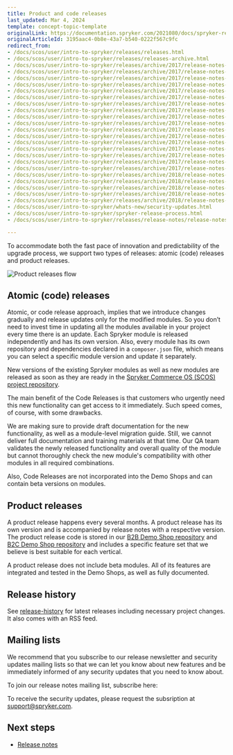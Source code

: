 ```yaml
---
title: Product and code releases
last_updated: Mar 4, 2024
template: concept-topic-template
originalLink: https://documentation.spryker.com/2021080/docs/spryker-release-process
originalArticleId: 3195aac4-0b8e-43a7-b540-0222f567c9fc
redirect_from:
- /docs/scos/user/intro-to-spryker/releases/releases.html
- /docs/scos/user/intro-to-spryker/releases/releases-archive.html
- /docs/scos/user/intro-to-spryker/releases/archive/2017/release-notes-april-1-2017.html
- /docs/scos/user/intro-to-spryker/releases/archive/2017/release-notes-april-2-2017.html
- /docs/scos/user/intro-to-spryker/releases/archive/2017/release-notes-may-1-2017.html
- /docs/scos/user/intro-to-spryker/releases/archive/2017/release-notes-may-2-2017.html
- /docs/scos/user/intro-to-spryker/releases/archive/2017/release-notes-june-1-2017.html
- /docs/scos/user/intro-to-spryker/releases/archive/2017/release-notes-june-2-2017.html
- /docs/scos/user/intro-to-spryker/releases/archive/2017/release-notes-july-1-2017.html
- /docs/scos/user/intro-to-spryker/releases/archive/2017/release-notes-july-2-2017.html
- /docs/scos/user/intro-to-spryker/releases/archive/2017/release-notes-august-1-2017.html
- /docs/scos/user/intro-to-spryker/releases/archive/2017/release-notes-august-2-2017.html
- /docs/scos/user/intro-to-spryker/releases/archive/2017/release-notes-september-1-2017.html
- /docs/scos/user/intro-to-spryker/releases/archive/2017/release-notes-september-2-2017.html
- /docs/scos/user/intro-to-spryker/releases/archive/2017/release-notes-october-1-2017.html
- /docs/scos/user/intro-to-spryker/releases/archive/2017/release-notes-october-2-2017.html
- /docs/scos/user/intro-to-spryker/releases/archive/2017/release-notes-november-1-2017.html
- /docs/scos/user/intro-to-spryker/releases/archive/2017/release-notes-november-2-2017.html
- /docs/scos/user/intro-to-spryker/releases/archive/2017/release-notes-december-2017.html
- /docs/scos/user/intro-to-spryker/releases/archive/2018/release-notes-january-2018.html
- /docs/scos/user/intro-to-spryker/releases/archive/2018/release-notes-february-2-2018.html
- /docs/scos/user/intro-to-spryker/releases/archive/2018/release-notes-february-1-2018.html
- /docs/scos/user/intro-to-spryker/releases/archive/2018/release-notes-march-2018.html
- /docs/scos/user/intro-to-spryker/releases/archive/2018/release-notes-april-2018.html
- /docs/scos/user/intro-to-spryker/whats-new/security-updates.html
- /docs/scos/user/intro-to-spryker/spryker-release-process.html
- /docs/scos/user/intro-to-spryker/releases/release-notes/release-notes.html

---
```


To accommodate both the fast pace of innovation and predictability of the upgrade process, we support two types of releases: atomic (code) releases and product releases.

![Product releases flow](https://spryker.s3.eu-central-1.amazonaws.com/docs/About/Releases/Release+notes/image2018-8-10_17-10-26.png)

## Atomic (code) releases

Atomic, or code release approach, implies that we introduce changes gradually and release updates only for the modified modules. So you don’t need to invest time in updating all the modules available in your project every time there is an update. Each Spryker module is released independently and has its own version. Also, every module has its own repository and dependencies declared in a `composer.json` file, which means you can select a specific module version and update it separately.

New versions of the existing Spryker modules as well as new modules are released as soon as they are ready in the [Spryker Commerce OS \(SCOS\) project repository](https://github.com/spryker-shop/suite).

The main benefit of the Code Releases is that customers who urgently need this new functionality can get access to it immediately. Such speed comes, of course, with some drawbacks.

We are making sure to provide draft documentation for the new functionality, as well as a module-level migration guide. Still, we cannot deliver full documentation and training materials at that time. Our QA team validates the newly released functionality and overall quality of the module but cannot thoroughly check the new module's compatibility with other modules in all required combinations.

Also, Code Releases are not incorporated into the Demo Shops and can contain beta versions on modules.

## Product releases

A product release happens every several months. A product release has its own version and is accompanied by release notes with a respective version. The product release code is stored in our [B2B Demo Shop repository](https://github.com/spryker-shop/b2b-demo-shop) and [B2C Demo Shop repository](https://github.com/spryker-shop/b2c-demo-shop) and includes a specific feature set that we believe is best suitable for each vertical.

A product release does not include beta modules. All of its features are integrated and tested in the Demo Shops, as well as fully documented.

## Release history

See [release-history](https://api.release.spryker.com/release-history) for latest releases including necessary project changes.
It also comes with an RSS feed.

## Mailing lists

We recommend that you subscribe to our release newsletter and security updates mailing lists so that we can let you know about new features and be immediately informed of any security updates that you need to know about.

To join our release notes mailing list, subscribe here:

<div class="hubspot-form js-hubspot-form" data-portal-id="2770802" data-form-id="b4d730db-d20e-4bb4-bd80-4cd7c9a2dc21" id="hubspot-1"></div>

To receive the security updates, please request the subsription at [support@spryker.com](mailto:support@spryker.com).

## Next steps

* [Release notes](/docs/scos/user/intro-to-spryker/releases/release-notes/release-notes.html)
